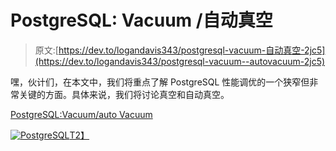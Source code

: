 # PostgreSQL: Vacuum /自动真空

> 原文:[https://dev.to/logandavis343/postgresql-vacuum-自动真空-2jc5](https://dev.to/logandavis343/postgresql-vacuum--autovacuum-2jc5)

嘿，伙计们，在本文中，我们将重点了解 PostgreSQL 性能调优的一个狭窄但非常关键的方面。具体来说，我们将讨论真空和自动真空。

[PostgreSQL:Vacuum/auto Vacuum](https://www.smoothterminal.com/articles/vacuum-autovacuum)

[![PostgreSQL](../Images/a03b8a2051df94a91c2ea95df876a40a.png)T2】](https://res.cloudinary.com/practicaldev/image/fetch/s--PisG-_xc--/c_limit%2Cf_auto%2Cfl_progressive%2Cq_auto%2Cw_880/https://blog.hostonnet.com/wp-content/uploads/2013/06/postgresql.png)
